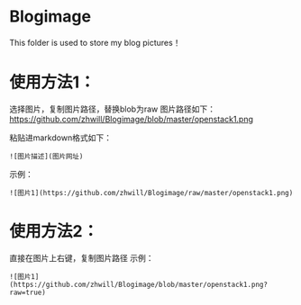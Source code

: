 # Blogimage

This folder is used to store my blog pictures！

# 使用方法1：

选择图片，复制图片路径，替换blob为raw
图片路径如下：
https://github.com/zhwill/Blogimage/blob/master/openstack1.png

粘贴进markdown格式如下：

```
![图片描述](图片网址) 
```

示例：

```
![图片1](https://github.com/zhwill/Blogimage/raw/master/openstack1.png)
```

# 使用方法2：

直接在图片上右键，复制图片路径
示例：

```
![图片1](https://github.com/zhwill/Blogimage/blob/master/openstack1.png?raw=true)
```








